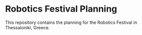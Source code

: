 # Robotics Festival Planning

This repository contains the planning for the Robotics Festival in Thessaloniki, Greece.